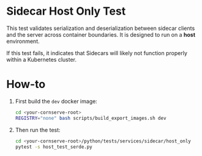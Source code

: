 # Sidecar Host Only Test
This test validates serialization and deserialization between sidecar clients and the server across container boundaries. It is designed to run on a **host** environment.

If this test fails, it indicates that Sidecars will likely not function properly within a Kubernetes cluster.

# How-to
1. First build the `dev` docker image:
   ```bash
   cd <your-cornserve-root>
   REGISTRY="none" bash scripts/build_export_images.sh dev
   ```
2. Then run the test:
   ```bash
   cd <your-cornserve-root>/python/tests/services/sidecar/host_only
   pytest -s host_test_serde.py
